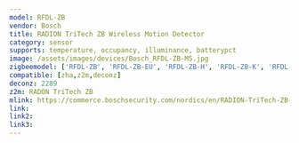 ```yaml
---
model: RFDL-ZB
vendor: Bosch
title: RADION TriTech ZB Wireless Motion Detector
category: sensor
supports: temperature, occupancy, illuminance, batterypct
image: /assets/images/devices/Bosch_RFDL-ZB-MS.jpg
zigbeemodel: ['RFDL-ZB', 'RFDL-ZB-EU', 'RFDL-ZB-H', 'RFDL-ZB-K', 'RFDL-ZB-CHI', 'RFDL-ZB-MS', 'RFDL-ZB-ES', 'RFPR-ZB','RFPR-ZB-EU', 'RFPR-ZB-CHI', 'RFPR-ZB-ES', 'RFPR-ZB-MS']
compatible: [zha,z2m,deconz]
deconz: 2289
z2m: RADON TriTech ZB
mlink: https://commerce.boschsecurity.com/nordics/en/RADION-TriTech-ZB-Wireless-Motion-Detector/p/20373235339/
link: 
link2: 
link3: 
---
```

